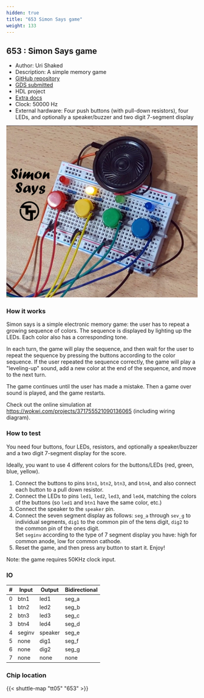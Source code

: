 ```yaml
---
hidden: true
title: "653 Simon Says game"
weight: 133
---
```


## 653 : Simon Says game

* Author: Uri Shaked
* Description: A simple memory game
* [GitHub repository](https://github.com/urish/tt05-simon-game-openlane2)
* [GDS submitted](https://github.com/urish/tt05-simon-game-openlane2/actions/runs/6597380151)
* HDL project
* [Extra docs](https://wokwi.com/projects/371755521090136065)
* Clock: 50000 Hz
* External hardware: Four push buttons (with pull-down resistors), four LEDs, and optionally a speaker/buzzer and two digit 7-segment display

![picture](images/picture.jpg)

### How it works

Simon says is a simple electronic memory game: the user has to repeat a growing sequence of colors.
The sequence is displayed by lighting up the LEDs. Each color also has a corresponding tone.

In each turn, the game will play the sequence, and then wait for the user to repeat the sequence
by pressing the buttons according to the color sequence.
If the user repeated the sequence correctly, the game will play a "leveling-up" sound,
add a new color at the end of the sequence, and move to the next turn.

The game continues until the user has made a mistake. Then a game over sound is played, and the game restarts.

Check out the online simulation at https://wokwi.com/projects/371755521090136065 (including wiring diagram).


### How to test

You need four buttons, four LEDs, resistors, and optionally a speaker/buzzer
and a two digit 7-segment display for the score.

Ideally, you want to use 4 different colors for the buttons/LEDs (red, green,
blue, yellow).

1. Connect the buttons to pins `btn1`, `btn2`, `btn3`, and `btn4`, and also
   connect each button to a pull down resistor.
2. Connect the LEDs to pins `led1`, `led2`, `led3`, and `led4`, matching
   the colors of the buttons (so `led1` and `btn1` have the same color, etc.)
3. Connect the speaker to the `speaker` pin.
4. Connect the seven segment display as follows: `seg_a` through `sev_g` to
   individual segments, `dig1` to the common pin of the tens digit, `dig2`
   to the common pin of the ones digit.  
   Set `seginv` according to the type of 7 segment display you have: high
   for common anode, low for common cathode.
5. Reset the game, and then press any button to start it. Enjoy!

Note: the game requires 50KHz clock input.


### IO

| # | Input        | Output       | Bidirectional      |
|---|--------------|--------------| -------------------|
| 0 | btn1  | led1 | seg_a |
| 1 | btn2  | led2 | seg_b |
| 2 | btn3  | led3 | seg_c |
| 3 | btn4  | led4 | seg_d |
| 4 | seginv  | speaker | seg_e |
| 5 | none  | dig1 | seg_f |
| 6 | none  | dig2 | seg_g |
| 7 | none  | none | none |

### Chip location

{{< shuttle-map "tt05" "653" >}}
